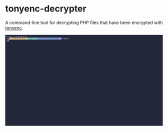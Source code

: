 # tonyenc-decrypter

A command-line tool for decrypting PHP files that have been encrypted with [tonyenc](https://github.com/lihancong/tonyenc).

![example](./figures/example.gif)
